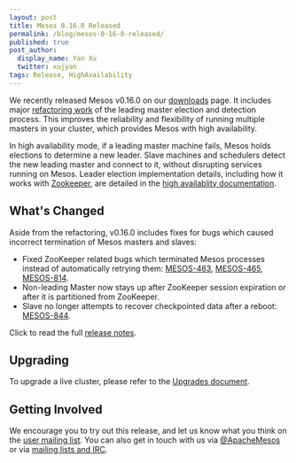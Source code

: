 ```yaml
---
layout: post
title: Mesos 0.16.0 Released
permalink: /blog/mesos-0-16-0-released/
published: true
post_author:
  display_name: Yan Xu
  twitter: xujyan
tags: Release, HighAvailability
---
```


We recently released Mesos v0.16.0 on our [downloads](http://mesos.apache.org/downloads/) page. It includes major [refactoring work](https://issues.apache.org/jira/browse/MESOS-496) of the leading master election and detection process. This improves the reliability and flexibility of running multiple masters in your cluster, which provides Mesos with high availability.

In high availability mode, if a leading master machine fails, Mesos holds elections to determine a new leader. Slave machines and schedulers detect the new leading master and connect to it, without disrupting services running on Mesos. Leader election implementation details, including how it works with [Zookeeper](http://zookeeper.apache.org), are detailed in the [high availablity documentation](http://mesos.apache.org/documentation/latest/high-availability/).

## What's Changed
Aside from the refactoring, v0.16.0 includes fixes for bugs which caused incorrect termination of Mesos masters and slaves:

 * Fixed ZooKeeper related bugs which terminated Mesos processes instead of automatically retrying them: [MESOS-463](https://issues.apache.org/jira/browse/MESOS-463), [MESOS-465](https://issues.apache.org/jira/browse/MESOS-465), [MESOS-814](https://issues.apache.org/jira/browse/MESOS-814).
 *  Non-leading Master now stays up after ZooKeeper session expiration or after it is partitioned from ZooKeeper.
 * Slave no longer attempts to recover checkpointed data after a reboot: [MESOS-844](https://issues.apache.org/jira/browse/MESOS-844).

Click to read the full [release notes](https://issues.apache.org/jira/secure/ReleaseNote.jspa?projectId=12311242&version=12325295).

## Upgrading
To upgrade a live cluster, please refer to the [Upgrades document](http://mesos.apache.org/documentation/latest/upgrades/).

## Getting Involved

We encourage you to try out this release, and let us know what you think on the [user mailing list](mailto:user@mesos.apache.org). You can also get in touch with us via [@ApacheMesos](https://twitter.com/intent/user?screen_name=ApacheMesos) or via [mailing lists and IRC](https://mesos.apache.org/community).